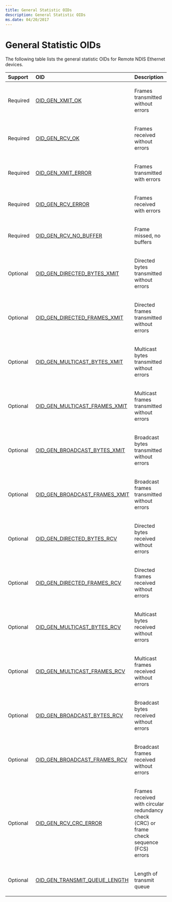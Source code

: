 ```yaml
---
title: General Statistic OIDs
description: General Statistic OIDs
ms.date: 04/20/2017
---
```


# General Statistic OIDs





The following table lists the general statistic OIDs for Remote NDIS Ethernet devices.

<table>
<colgroup>
<col width="33%" />
<col width="33%" />
<col width="33%" />
</colgroup>
<thead>
<tr class="header">
<th align="left">Support</th>
<th align="left">OID</th>
<th align="left">Description</th>
</tr>
</thead>
<tbody>
<tr class="odd">
<td align="left"><p>Required</p></td>
<td align="left"><p><a href="/windows-hardware/drivers/network/oid-gen-xmit-ok" data-raw-source="[OID_GEN_XMIT_OK](./oid-gen-xmit-ok.md)">OID_GEN_XMIT_OK</a></p></td>
<td align="left"><p>Frames transmitted without errors</p></td>
</tr>
<tr class="even">
<td align="left"><p>Required</p></td>
<td align="left"><p><a href="/windows-hardware/drivers/network/oid-gen-rcv-ok" data-raw-source="[OID_GEN_RCV_OK](./oid-gen-rcv-ok.md)">OID_GEN_RCV_OK</a></p></td>
<td align="left"><p>Frames received without errors</p></td>
</tr>
<tr class="odd">
<td align="left"><p>Required</p></td>
<td align="left"><p><a href="/windows-hardware/drivers/network/oid-gen-xmit-error" data-raw-source="[OID_GEN_XMIT_ERROR](./oid-gen-xmit-error.md)">OID_GEN_XMIT_ERROR</a></p></td>
<td align="left"><p>Frames transmitted with errors</p></td>
</tr>
<tr class="even">
<td align="left"><p>Required</p></td>
<td align="left"><p><a href="/windows-hardware/drivers/network/oid-gen-rcv-error" data-raw-source="[OID_GEN_RCV_ERROR](./oid-gen-rcv-error.md)">OID_GEN_RCV_ERROR</a></p></td>
<td align="left"><p>Frames received with errors</p></td>
</tr>
<tr class="odd">
<td align="left"><p>Required</p></td>
<td align="left"><p><a href="/windows-hardware/drivers/network/oid-gen-rcv-no-buffer" data-raw-source="[OID_GEN_RCV_NO_BUFFER](./oid-gen-rcv-no-buffer.md)">OID_GEN_RCV_NO_BUFFER</a></p></td>
<td align="left"><p>Frame missed, no buffers</p></td>
</tr>
<tr class="even">
<td align="left"><p>Optional</p></td>
<td align="left"><p><a href="/windows-hardware/drivers/network/oid-gen-directed-bytes-xmit" data-raw-source="[OID_GEN_DIRECTED_BYTES_XMIT](./oid-gen-directed-bytes-xmit.md)">OID_GEN_DIRECTED_BYTES_XMIT</a></p></td>
<td align="left"><p>Directed bytes transmitted without errors</p></td>
</tr>
<tr class="odd">
<td align="left"><p>Optional</p></td>
<td align="left"><p><a href="/windows-hardware/drivers/network/oid-gen-directed-frames-xmit" data-raw-source="[OID_GEN_DIRECTED_FRAMES_XMIT](./oid-gen-directed-frames-xmit.md)">OID_GEN_DIRECTED_FRAMES_XMIT</a></p></td>
<td align="left"><p>Directed frames transmitted without errors</p></td>
</tr>
<tr class="even">
<td align="left"><p>Optional</p></td>
<td align="left"><p><a href="/windows-hardware/drivers/network/oid-gen-multicast-bytes-xmit" data-raw-source="[OID_GEN_MULTICAST_BYTES_XMIT](./oid-gen-multicast-bytes-xmit.md)">OID_GEN_MULTICAST_BYTES_XMIT</a></p></td>
<td align="left"><p>Multicast bytes transmitted without errors</p></td>
</tr>
<tr class="odd">
<td align="left"><p>Optional</p></td>
<td align="left"><p><a href="/windows-hardware/drivers/network/oid-gen-multicast-frames-xmit" data-raw-source="[OID_GEN_MULTICAST_FRAMES_XMIT](./oid-gen-multicast-frames-xmit.md)">OID_GEN_MULTICAST_FRAMES_XMIT</a></p></td>
<td align="left"><p>Multicast frames transmitted without errors</p></td>
</tr>
<tr class="even">
<td align="left"><p>Optional</p></td>
<td align="left"><p><a href="/windows-hardware/drivers/network/oid-gen-broadcast-bytes-xmit" data-raw-source="[OID_GEN_BROADCAST_BYTES_XMIT](./oid-gen-broadcast-bytes-xmit.md)">OID_GEN_BROADCAST_BYTES_XMIT</a></p></td>
<td align="left"><p>Broadcast bytes transmitted without errors</p></td>
</tr>
<tr class="odd">
<td align="left"><p>Optional</p></td>
<td align="left"><p><a href="/windows-hardware/drivers/network/oid-gen-broadcast-frames-xmit" data-raw-source="[OID_GEN_BROADCAST_FRAMES_XMIT](./oid-gen-broadcast-frames-xmit.md)">OID_GEN_BROADCAST_FRAMES_XMIT</a></p></td>
<td align="left"><p>Broadcast frames transmitted without errors</p></td>
</tr>
<tr class="even">
<td align="left"><p>Optional</p></td>
<td align="left"><p><a href="/windows-hardware/drivers/network/oid-gen-directed-bytes-rcv" data-raw-source="[OID_GEN_DIRECTED_BYTES_RCV](./oid-gen-directed-bytes-rcv.md)">OID_GEN_DIRECTED_BYTES_RCV</a></p></td>
<td align="left"><p>Directed bytes received without errors</p></td>
</tr>
<tr class="odd">
<td align="left"><p>Optional</p></td>
<td align="left"><p><a href="/windows-hardware/drivers/network/oid-gen-directed-frames-rcv" data-raw-source="[OID_GEN_DIRECTED_FRAMES_RCV](./oid-gen-directed-frames-rcv.md)">OID_GEN_DIRECTED_FRAMES_RCV</a></p></td>
<td align="left"><p>Directed frames received without errors</p></td>
</tr>
<tr class="even">
<td align="left"><p>Optional</p></td>
<td align="left"><p><a href="/windows-hardware/drivers/network/oid-gen-multicast-bytes-rcv" data-raw-source="[OID_GEN_MULTICAST_BYTES_RCV](./oid-gen-multicast-bytes-rcv.md)">OID_GEN_MULTICAST_BYTES_RCV</a></p></td>
<td align="left"><p>Multicast bytes received without errors</p></td>
</tr>
<tr class="odd">
<td align="left"><p>Optional</p></td>
<td align="left"><p><a href="/windows-hardware/drivers/network/oid-gen-multicast-frames-rcv" data-raw-source="[OID_GEN_MULTICAST_FRAMES_RCV](./oid-gen-multicast-frames-rcv.md)">OID_GEN_MULTICAST_FRAMES_RCV</a></p></td>
<td align="left"><p>Multicast frames received without errors</p></td>
</tr>
<tr class="even">
<td align="left"><p>Optional</p></td>
<td align="left"><p><a href="/windows-hardware/drivers/network/oid-gen-broadcast-bytes-rcv" data-raw-source="[OID_GEN_BROADCAST_BYTES_RCV](./oid-gen-broadcast-bytes-rcv.md)">OID_GEN_BROADCAST_BYTES_RCV</a></p></td>
<td align="left"><p>Broadcast bytes received without errors</p></td>
</tr>
<tr class="odd">
<td align="left"><p>Optional</p></td>
<td align="left"><p><a href="/windows-hardware/drivers/network/oid-gen-broadcast-frames-rcv" data-raw-source="[OID_GEN_BROADCAST_FRAMES_RCV](./oid-gen-broadcast-frames-rcv.md)">OID_GEN_BROADCAST_FRAMES_RCV</a></p></td>
<td align="left"><p>Broadcast frames received without errors</p></td>
</tr>
<tr class="even">
<td align="left"><p>Optional</p></td>
<td align="left"><p><a href="/windows-hardware/drivers/network/oid-gen-rcv-crc-error" data-raw-source="[OID_GEN_RCV_CRC_ERROR](./oid-gen-rcv-crc-error.md)">OID_GEN_RCV_CRC_ERROR</a></p></td>
<td align="left"><p>Frames received with circular redundancy check (CRC) or frame check sequence (FCS) errors</p></td>
</tr>
<tr class="odd">
<td align="left"><p>Optional</p></td>
<td align="left"><p><a href="/windows-hardware/drivers/network/oid-gen-transmit-queue-length" data-raw-source="[OID_GEN_TRANSMIT_QUEUE_LENGTH](./oid-gen-transmit-queue-length.md)">OID_GEN_TRANSMIT_QUEUE_LENGTH</a></p></td>
<td align="left"><p>Length of transmit queue</p></td>
</tr>
</tbody>
</table>

 

